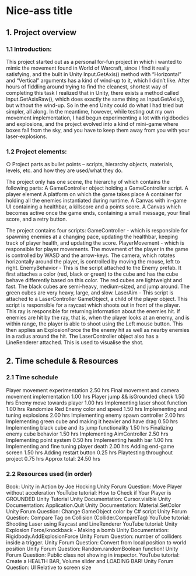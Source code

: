 # Nice-ass title
## 1. Project overview
### 1.1 Introduction:

This project started out as a personal for-fun project in which i wanted to mimic the movement found in World of Warcraft, since I find it really satisfying, and the built in Unity Input.GetAxis() method with “Horizontal” and “Vertical” arguments has a kind of wind-up to it, which I didn’t like.
After hours of fiddling around trying to find the cleanest, shortest way of completing this task I realized that in Unity, there exists a method called Input.GetAxisRaw(), which does exactly the same thing as Input.GetAxis(), but without the wind-up. So in the end Unity could do what I had tried but simpler, all along.
In the meantime, however, while testing out my own movement implementation, I had begun experimenting a lot with rigidbodies and explosions, and the project evolved into a kind of mini-game where boxes fall from the sky, and you have to keep them away from you with your laser-explosions.


### 1.2 Project elements: 
○ Project parts as bullet points – scripts, hierarchy objects, materials, levels, etc. and how they are used/what they do.

The project only has one scene, the hierarchy of which contains the following parts:
A GameController object holding a GameController script.
A player element
A platform on which the game takes place
A container for holding all the enemies instantiated during runtime.
A Canvas with  in-game UI containing a healthbar, a killscore and a points score.
A Canvas which becomes active once the game ends, containing a small message, your final score, and a retry button.

The project contains four scripts:
GameController - which is responsible for spawning enemies at a changing pace, updating the healthbar, keeping track of player health, and updating the score.
PlayerMovement - which is responsible for player movements. The movement of the player in the game is controlled by WASD and the arrow-keys. The camera, which rotates horizontally around the player, is controlled by moving the mouse, left to right.
EnemyBehavior - This is the script attached to the Enemy prefab. It first attaches a color (red, black or green) to the cube and has the cube behave differently based on this color. The red cubes are lightweight and fast. The black cubes are semi-heavy, medium-sized, and jump around. The green cubes are very heavy, large, and slow.
LaserAim - This script is attached to a LaserController GameObject, a child of the player object. This script is responsible for a raycast which shoots out in front of the player. This ray is responsible for returning information about the enemies hit. If enemies are hit by the ray, that is, when the player looks at an enemy, and is within range, the player is able to shoot using the Left mouse button. This then applies an ExplosionForce the the enemy hit as well as nearby enemies in a radius around the hit. The LaserController object also has a LineRenderer attached. This is used to visualise the shot.
## 2. Time schedule & Resources
### 2.1 Time schedule
Player movement experimentation
2.50 hrs
Final movement and camera movement implementation
1.00 hrs
Player jump && isGrounded check
1.50 hrs
Enemy move towards player
1.00 hrs
Implementing laser shoot function
1.00 hrs
Randomize Red Enemy color and speed
1.50 hrs
Implementing and tuning explosions
2.00 hrs
Implementing enemy spawn controller
2.00 hrs
Implementing green cube and making it heavier and have drag
0.50 hrs
Implementing black cube and its jump functionality
1.50 hrs
Finalizing enemy cube behavior
1.50 hrs
Implementing AimController
2.50 hrs
Implementing point system
0.50 hrs
Implementing health bar
1.00 hrs
Implementing and fine tuning player death
2.00 hrs
Adding end-game screen
1.50 hrs
Adding restart button
0.25 hrs
Playtesting throughout project
0.75 hrs
Approx total:
24.50 hrs

### 2.2 Resources used (in order)
Book: Unity in Action by Joe Hocking
Unity Forum Question: Move Player without acceleration
YouTube tutorial: How to Check if Your Player is GROUNDED Unity Tutorial
Unity Documentation: Cursor.visible
Unity Documentation: Application.Quit
Unity Documentation: Material.SetColor
Unity Forum Question: Change GameObject color by C# script
Unity Forum Question: Compare Tag on Collision (Collider.CompareTag)
YouTube tutorial: Shooting Laser using Raycast and LineRenderer
YouTube tutorial: Unity Explosion Force/knockback - Making a bomb
Unity Documentation: Rigidbody.AddExplosionForce
Unity Forum Question: number of colliders inside a trigger.
Unity Forum Question: Convert from local position to world position
Unity Forum Question: Random.randomBoolean function!
Unity Forum Question: Public class not showing in inspector.
YouTube tutorial: Create a HEALTH BAR, Volume slider and LOADING BAR!
Unity Forum Question: UI Relative to screen size
